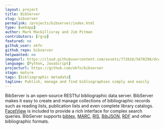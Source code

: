 ```yaml
---
layout: project
title: BibServer
slug: bibserver
permalink: /projects/bibserver/index.html
type: [webapp]
author: Mark MacGillivray and Jim Pitman
contributors: [rgrp]
featured: no
github_user: okfn
github_repo: bibserver
helpwanted: no
imageurl: https://cloud.githubusercontent.com/assets/772616/5678298/dce3743c-9801-11e4-8486-7714c87e814c.png
language: [Python, JavaScript]
projecturl: https://github.com/okfn/bibserver
stage: mature
tags: [bibliographic metadata]
tagline: Publish, manage and find bibliographies simply and easily
---
```


BibServer is an open-source RESTful bibliographic data
server. BibServer makes it easy to create and manage collections of
bibliographic records such as reading lists, publication lists and
even complete library catalogs.  [FacetView](/projects/facetview/) is
included to provide a rich interface for complex search queries.
BibServer supports [bibtex](http://www.bibtex.org/),
[MARC](http://www.loc.gov/marc/),
[RIS](https://en.wikipedia.org/wiki/RIS_%28file_format%29),
[BibJSON](/projects/bibjson/), [RDF](http://www.w3.org/RDF/) and other
bibliographic formats.

